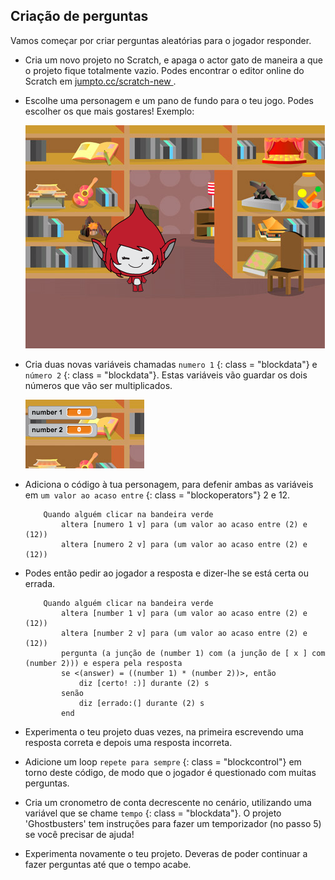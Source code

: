 ## Criação de perguntas

Vamos começar por criar perguntas aleatórias para o jogador responder.

+ Cria um novo projeto no Scratch, e apaga o actor gato de maneira a que o projeto fique totalmente vazio. Podes encontrar o editor online do Scratch em <a href="http://jumpto.cc/scratch-new" target="_blank"> jumpto.cc/scratch-new </a>.

+ Escolhe uma personagem e um pano de fundo para o teu jogo. Podes escolher os que mais gostares! Exemplo:
    
    ![screenshot](images/brain-setting.png)

+ Cria duas novas variáveis ​​chamadas ` numero 1 ` {: class = "blockdata"} e ` número 2 ` {: class = "blockdata"}. Estas variáveis vão ​​guardar os dois números que vão ser multiplicados.
    
    ![captura de ecrã](images/brain-variables.png)

+ Adiciona o código à tua personagem, para defenir ambas as variáveis ​​em ` um valor ao acaso entre ` {: class = "blockoperators"} 2 e 12.
    
    ```blocks
        Quando alguém clicar na bandeira verde
            altera [numero 1 v] para (um valor ao acaso entre (2) e (12))
            altera [numero 2 v] para (um valor ao acaso entre (2) e (12))
    ```

+ Podes então pedir ao jogador a resposta e dizer-lhe se está certa ou errada.
    
    ```blocks
        Quando alguém clicar na bandeira verde
            altera [number 1 v] para (um valor ao acaso entre (2) e (12))
            altera [number 2 v] para (um valor ao acaso entre (2) e (12))
            pergunta (a junção de (number 1) com (a junção de [ x ] com (number 2))) e espera pela resposta
            se <(answer) = ((number 1) * (number 2))>, então 
                diz [certo! :)] durante (2) s
            senão
                diz [errado:(] durante (2) s
            end
    ```

+ Experimenta o teu projeto duas vezes, na primeira escrevendo uma resposta correta e depois uma resposta incorreta.

+ Adicione um loop ` repete para sempre ` {: class = "blockcontrol"} em torno deste código, de modo que o jogador é questionado com muitas perguntas.

+ Cria um cronometro de conta decrescente no cenário, utilizando uma variável que se chame ` tempo ` {: class = "blockdata"}. O projeto 'Ghostbusters' tem instruções para fazer um temporizador (no passo 5) se você precisar de ajuda!

+ Experimenta novamente o teu projeto. Deveras de poder continuar a fazer perguntas até que o tempo acabe.